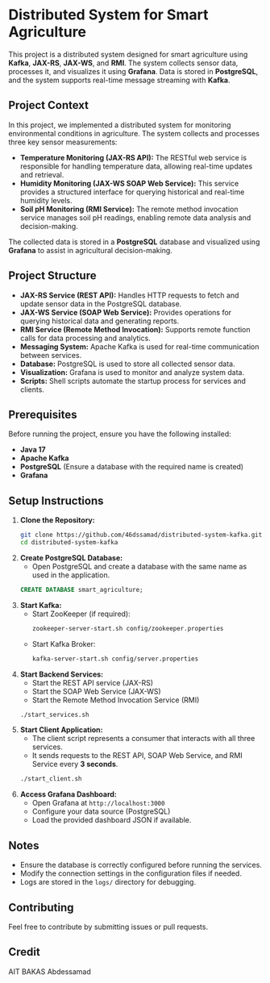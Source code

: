 # Distributed System for Smart Agriculture

This project is a distributed system designed for smart agriculture using **Kafka**, **JAX-RS**, **JAX-WS**, and **RMI**. The system collects sensor data, processes it, and visualizes it using **Grafana**. Data is stored in **PostgreSQL**, and the system supports real-time message streaming with **Kafka**.

## Project Context
In this project, we implemented a distributed system for monitoring environmental conditions in agriculture. The system collects and processes three key sensor measurements:
- **Temperature Monitoring (JAX-RS API):** The RESTful web service is responsible for handling temperature data, allowing real-time updates and retrieval.
- **Humidity Monitoring (JAX-WS SOAP Web Service):** This service provides a structured interface for querying historical and real-time humidity levels.
- **Soil pH Monitoring (RMI Service):** The remote method invocation service manages soil pH readings, enabling remote data analysis and decision-making.

The collected data is stored in a **PostgreSQL** database and visualized using **Grafana** to assist in agricultural decision-making.

## Project Structure
- **JAX-RS Service (REST API):** Handles HTTP requests to fetch and update sensor data in the PostgreSQL database.
- **JAX-WS Service (SOAP Web Service):** Provides operations for querying historical data and generating reports.
- **RMI Service (Remote Method Invocation):** Supports remote function calls for data processing and analytics.
- **Messaging System:** Apache Kafka is used for real-time communication between services.
- **Database:** PostgreSQL is used to store all collected sensor data.
- **Visualization:** Grafana is used to monitor and analyze system data.
- **Scripts:** Shell scripts automate the startup process for services and clients.

## Prerequisites
Before running the project, ensure you have the following installed:
- **Java 17**
- **Apache Kafka**
- **PostgreSQL** (Ensure a database with the required name is created)
- **Grafana**

## Setup Instructions
1. **Clone the Repository:**
   ```bash
   git clone https://github.com/46dssamad/distributed-system-kafka.git
   cd distributed-system-kafka
   ```
2. **Create PostgreSQL Database:**
   - Open PostgreSQL and create a database with the same name as used in the application.
   ```sql
   CREATE DATABASE smart_agriculture;
   ```
3. **Start Kafka:**
   - Start ZooKeeper (if required):
     ```bash
     zookeeper-server-start.sh config/zookeeper.properties
     ```
   - Start Kafka Broker:
     ```bash
     kafka-server-start.sh config/server.properties
     ```
4. **Start Backend Services:**
   - Start the REST API service (JAX-RS)
   - Start the SOAP Web Service (JAX-WS)
   - Start the Remote Method Invocation Service (RMI)
   ```bash
   ./start_services.sh
   ```
5. **Start Client Application:**
   - The client script represents a consumer that interacts with all three services.
   - It sends requests to the REST API, SOAP Web Service, and RMI Service every **3 seconds**.
   ```bash
   ./start_client.sh
   ```
6. **Access Grafana Dashboard:**
   - Open Grafana at `http://localhost:3000`
   - Configure your data source (PostgreSQL)
   - Load the provided dashboard JSON if available.

## Notes
- Ensure the database is correctly configured before running the services.
- Modify the connection settings in the configuration files if needed.
- Logs are stored in the `logs/` directory for debugging.

## Contributing
Feel free to contribute by submitting issues or pull requests.

## Credit
AIT BAKAS Abdessamad

